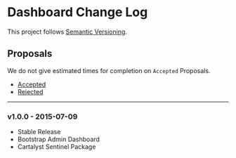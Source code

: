 # Dashboard Change Log

This project follows [Semantic Versioning](CONTRIBUTING.md).

## Proposals

We do not give estimated times for completion on `Accepted` Proposals.

- [Accepted](https://github.com/odotmedia/dashboard/labels/Accepted)
- [Rejected](https://github.com/odotmedia/dashboard/labels/Rejected)

---

### v1.0.0 - 2015-07-09

- Stable Release
- Bootstrap Admin Dashboard
- Cartalyst Sentinel Package